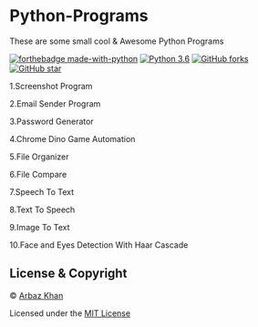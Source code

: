 # Python-Programs
These are some small cool & Awesome Python Programs

[![forthebadge made-with-python](http://ForTheBadge.com/images/badges/made-with-python.svg)](https://www.python.org/)                  [![Python 3.6](https://img.shields.io/badge/python-3.6-blue.svg)](https://www.python.org/downloads/release/python-360/) [![GitHub forks](https://img.shields.io/github/forks/arbazkhan4712/Python-Programs?style=social)](https://GitHub.com/Naereen/StrapDown.js/network/)                 [![GitHub star](https://img.shields.io/github/stars/arbazkhan4712/Python-Programs?style=social)](https://GitHub.com/Naereen/StrapDown.js/network/)


1.Screenshot Program

2.Email Sender Program

3.Password Generator

4.Chrome Dino Game Automation 

5.File Organizer

6.File Compare

7.Speech To Text

8.Text To Speech

9.Image To Text

10.Face and Eyes Detection With Haar Cascade
## License & Copyright
© [Arbaz Khan](https://arbazkhan4712.github.io/Contact.html)

Licensed under the [MIT License](LICENSE)
